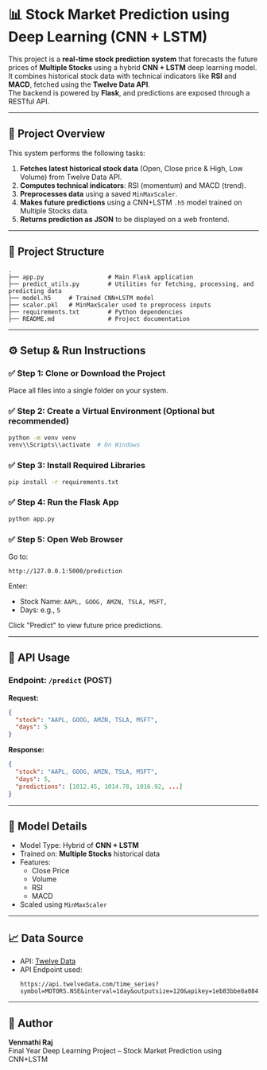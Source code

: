 # 📊 Stock Market Prediction using Deep Learning (CNN + LSTM)


This project is a **real-time stock prediction system** that forecasts the future prices of **Multiple Stocks** using a hybrid **CNN + LSTM** deep learning model.  
It combines historical stock data with technical indicators like **RSI** and **MACD**, fetched using the **Twelve Data API**.  
The backend is powered by **Flask**, and predictions are exposed through a RESTful API.

---

## 📌 Project Overview

This system performs the following tasks:

1. **Fetches latest historical stock data** (Open, Close price & High, Low Volume) from Twelve Data API.
2. **Computes technical indicators**: RSI (momentum) and MACD (trend).
3. **Preprocesses data** using a saved `MinMaxScaler`.
4. **Makes future predictions** using a CNN+LSTM `.h5` model trained on Multiple Stocks data.
5. **Returns prediction as JSON** to be displayed on a web frontend.

---

## 🧱 Project Structure

```
.
├── app.py                  # Main Flask application
├── predict_utils.py        # Utilities for fetching, processing, and predicting data
├── model.h5     # Trained CNN+LSTM model
├── scaler.pkl   # MinMaxScaler used to preprocess inputs
├── requirements.txt        # Python dependencies
├── README.md               # Project documentation
```

---

## ⚙️ Setup & Run Instructions

### ✅ Step 1: Clone or Download the Project

Place all files into a single folder on your system.

### ✅ Step 2: Create a Virtual Environment (Optional but recommended)

```bash
python -m venv venv
venv\\Scripts\\activate  # On Windows
```

### ✅ Step 3: Install Required Libraries

```bash
pip install -r requirements.txt
```

### ✅ Step 4: Run the Flask App

```bash
python app.py
```

### ✅ Step 5: Open Web Browser

Go to:
```
http://127.0.0.1:5000/prediction
```

Enter:
- Stock Name: `AAPL, GOOG, AMZN, TSLA, MSFT, `
- Days: e.g., `5`

Click "Predict" to view future price predictions.

---

## 📡 API Usage

### Endpoint: `/predict` (POST)

**Request:**
```json
{
  "stock": "AAPL, GOOG, AMZN, TSLA, MSFT",
  "days": 5
}
```

**Response:**
```json
{
  "stock": "AAPL, GOOG, AMZN, TSLA, MSFT",
  "days": 5,
  "predictions": [1012.45, 1014.78, 1016.92, ...]
}
```

---

## 🧠 Model Details

- Model Type: Hybrid of **CNN + LSTM**
- Trained on: **Multiple Stocks** historical data
- Features:
  - Close Price
  - Volume
  - RSI
  - MACD
- Scaled using `MinMaxScaler`

---

## 📈 Data Source

- API: [Twelve Data](https://twelvedata.com)
- API Endpoint used:
  ```
  https://api.twelvedata.com/time_series?symbol=MOTORS.NSE&interval=1day&outputsize=120&apikey=1eb83bbe8a084c8aabd415467aeb0b7f
  ```

---

## 👤 Author

**Venmathi Raj**  
Final Year Deep Learning Project – Stock Market Prediction using CNN+LSTM
